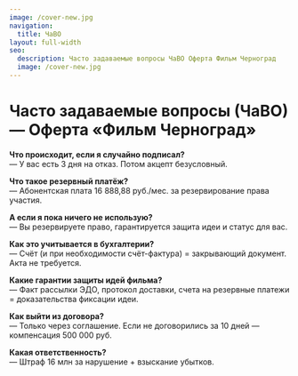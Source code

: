 ```yaml
---
image: /cover-new.jpg
navigation:
  title: ЧаВО
layout: full-width
seo:
  description: Часто задаваемые вопросы ЧаВО Оферта Фильм Черноград
  image: /cover-new.jpg
---
```


# Часто задаваемые вопросы (ЧаВО) — Оферта «Фильм Черноград»

**Что происходит, если я случайно подписал?**  
— У вас есть 3 дня на отказ. Потом акцепт безусловный.

**Что такое резервный платёж?**  
— Абонентская плата 16 888,88 руб./мес. за резервирование права участия.  

**А если я пока ничего не использую?**  
— Вы резервируете право, гарантируется защита идеи и статус для вас.  

**Как это учитывается в бухгалтерии?**  
— Счёт (и при необходимости счёт-фактура) = закрывающий документ. Акта не требуется.  

**Какие гарантии защиты идей фильма?**  
— Факт рассылки ЭДО, протокол доставки, счета на резервные платежи = доказательства фиксации идеи.  

**Как выйти из договора?**  
— Только через соглашение. Если не договорились за 10 дней — компенсация 500 000 руб.  

**Какая ответственность?**  
— Штраф 16 млн за нарушение + взыскание убытков.
